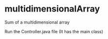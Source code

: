 # multidimensionalArray
Sum of a multidimensional array

Run the Controller.java file (It has the main class)
